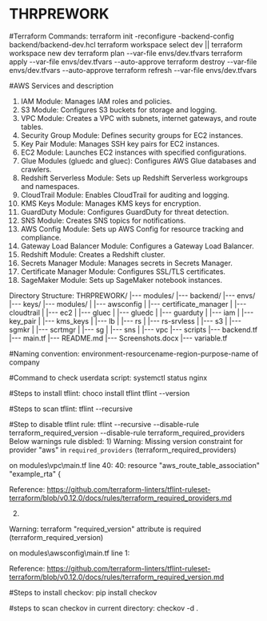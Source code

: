 # THRPREWORK
#Terraform Commands:
terraform init -reconfigure -backend-config backend/backend-dev.hcl
terraform workspace select dev || terraform workspace new dev
terraform plan --var-file envs/dev.tfvars
terraform apply --var-file envs/dev.tfvars --auto-approve
terraform destroy --var-file envs/dev.tfvars --auto-approve
terraform refresh  --var-file envs/dev.tfvars

#AWS Services and description
1. IAM Module: Manages IAM roles and policies.
2. S3 Module: Configures S3 buckets for storage and logging.
3. VPC Module: Creates a VPC with subnets, internet gateways, and route tables.
4. Security Group Module: Defines security groups for EC2 instances.
5. Key Pair Module: Manages SSH key pairs for EC2 instances.
6. EC2 Module: Launches EC2 instances with specified configurations.
7. Glue Modules (gluedc and gluec): Configures AWS Glue databases and crawlers.
8. Redshift Serverless Module: Sets up Redshift Serverless workgroups and namespaces.
9. CloudTrail Module: Enables CloudTrail for auditing and logging.
10. KMS Keys Module: Manages KMS keys for encryption.
11. GuardDuty Module: Configures GuardDuty for threat detection.
12. SNS Module: Creates SNS topics for notifications.
13. AWS Config Module: Sets up AWS Config for resource tracking and compliance.
14. Gateway Load Balancer Module: Configures a Gateway Load Balancer.
15. Redshift Module: Creates a Redshift cluster.
16. Secrets Manager Module: Manages secrets in Secrets Manager.
17. Certificate Manager Module: Configures SSL/TLS certificates.
18. SageMaker Module: Sets up SageMaker notebook instances.

Directory Structure:
THRPREWORK/
|--- modules/
|--- backend/
|--- envs/
|--- keys/
|--- modules/
|    |---  awsconfig
|    |---  certificate_manager
|    |---  cloudtrail
|    |---  ec2
|    |---  gluec
|    |---  gluedc
|    |---  guarduty
|    |---  iam
|    |---  key_pair
|    |---  kms_keys
|    |---  lb
|    |---  rs
|    |---  rs-srvless
|    |---  s3
|    |---  sgmkr
|    |---  scrtmgr
|    |---  sg
|    |---  sns
|    |---  vpc
|--- scripts
|--- backend.tf
|--- main.tf
|--- README.md
|--- Screenshots.docx
|--- variable.tf

#Naming convention:
environment-resourcename-region-purpose-name of company

#Command to check userdata script:
systemctl status nginx

#Steps to install tflint:
choco install tflint
tflint --version

#Steps to scan tflint:
tflint --recursive

#Step to disable tflint rule:
tflint --recursive --disable-rule terraform_required_version --disable-rule terraform_required_providers
Below warnings rule disbled:
1)
Warning: Missing version constraint for provider "aws" in `required_providers` (terraform_required_providers)

  on modules\vpc\main.tf line 40:
  40: resource "aws_route_table_association" "example_rta" {

Reference: https://github.com/terraform-linters/tflint-ruleset-terraform/blob/v0.12.0/docs/rules/terraform_required_providers.md

2)
Warning: terraform "required_version" attribute is required (terraform_required_version)

  on modules\awsconfig\main.tf line 1:

Reference: https://github.com/terraform-linters/tflint-ruleset-terraform/blob/v0.12.0/docs/rules/terraform_required_version.md

#Steps to install checkov:
pip install checkov

#steps to scan checkov in current directory:
checkov -d .
